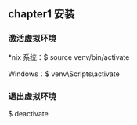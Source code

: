 ## chapter1 安装
### 激活虚拟环境

*nix 系统：$ source venv/bin/activate

Windows：$ venv\Scripts\activate

### 退出虚拟环境

 $ deactivate

